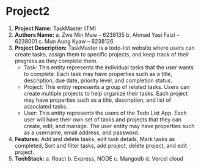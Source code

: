 # Project2
1.	**Project Name:** TaskMaster (TM) 
2.	**Authors Name:**
    a.	Zwe Min Maw – 6238135
    b.	Ahmad Yasi Faizi – 6238001
    c.	Mun Aung Kyaw – 6238126
3.	**Project Description:**
    TaskMaster is a todo-list website where users can create tasks, assign them to specific projects, and keep track of their progress as they complete them.
    -	Task: This entity represents the individual tasks that the user wants to complete. Each task may have properties such as a title, description, due date, priority   level, and completion status.
    -	Project: This entity represents a group of related tasks. Users can create multiple projects to help organize their tasks. Each project may have properties such as a title, description, and list of associated tasks.
    -	User: This entity represents the users of the Todo List App. Each user will have their own set of tasks and projects that they can create, edit, and manage. The user entity may have properties such as a username, email address, and password.
4.  **Features:**
    Add and delete tasks, edit task details, Mark tasks as completed, Sort and filter tasks, add project, delete project, and edit project.
5.	**TechStack:**
    a.	React
    b.	Express, NODE
    c.	Mangodb
    d.	Vercel cloud

